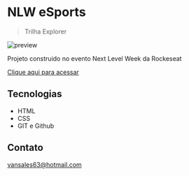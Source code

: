 # NLW eSports 

>Trilha Explorer

![preview](./.github/preview.png)

Projeto construido no 
evento Next Level Week
da Rockeseat

[Clique aqui para 
acessar](https://erisvan253031.github.io/SiteProjetoNLW/)

## Tecnologias 

- HTML
- CSS
- GIT e  Github

## Contato 

vansales63@hotmail.com
